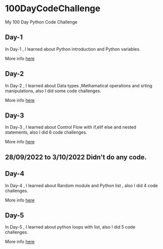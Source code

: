 #  100DayCodeChallenge
My 100 Day Python Code Challenge 

## Day-1
In Day-1 , I learned about Python introduction and Python variables.

More info [here](Day1/README.md)

## Day-2
In Day-2 , I learned about Data types ,Methamatical operations and srting manipulations, also I did some code challenges.

More info [here](Day2/README.md)

## Day-3
In Day-3 , I learned about Control Flow with if,elif else and nested statements, also I did 6 code challenges.

More info [here](Day3/README.md)

## 28/09/2022 to 3/10/2022 Didn't do any code. 

## Day-4
In Day-4 , I learned about Random module and Python list , also I did 4 code challenges.

More info [here](Day4/README.md)

## Day-5
In Day-5 , I learned about python loops with list, also I did 5 code challenges.

More info [here](Day5/README.md)



